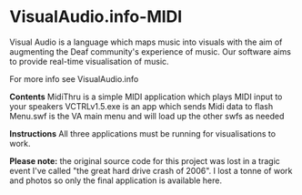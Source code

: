 # VisualAudio.info-MIDI


Visual Audio is a language which maps music into visuals with the aim of augmenting the Deaf community's experience of music. Our software aims to provide real-time visualisation of music. 

For more info see VisualAudio.info


**Contents**
MidiThru is a simple MIDI application which plays MIDI input to your speakers
VCTRLv1.5.exe is an app which sends Midi data to flash
Menu.swf is the VA main menu and will load up the other swfs as needed

**Instructions**
All three applications must be running for visualisations to work.

**Please note:** the original source code for this project was lost in a tragic event I've called "the great hard drive crash of 2006". I lost a tonne of work and photos so only the final application is available here.
